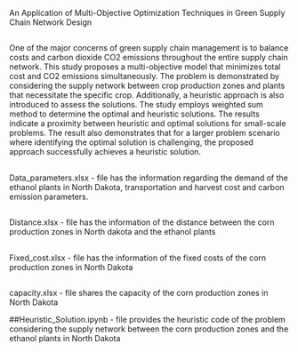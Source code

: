 An Application of Multi-Objective Optimization Techniques in Green Supply Chain Network Design

##
One of the major concerns of green supply chain management is to balance costs and carbon dioxide CO2 emissions throughout the entire supply chain network. This study proposes a multi-objective model that minimizes total cost and CO2 emissions simultaneously. The problem is demonstrated by considering the supply network between crop production zones and plants that necessitate the specific crop. Additionally, a heuristic approach is also introduced to assess the  solutions. The study employs weighted sum method to determine the optimal and heuristic solutions. The results indicate a proximity between heuristic and optimal solutions for small-scale problems. The result also demonstrates that for a larger problem scenario where identifying the optimal solution is challenging, the proposed approach successfully achieves a heuristic solution.

##
Data_parameters.xlsx - file has the information regarding the demand of the ethanol plants in North Dakota, transportation and harvest cost and carbon emission parameters.


##
Distance.xlsx - file has the information of the distance between the corn production zones in North dakota and the ethanol plants


##
Fixed_cost.xlsx - file has the information of the fixed costs of the corn production zones in North Dakota


##
capacity.xlsx  - file shares the capacity of the corn production zones in North Dakota


##Heuristic_Solution.ipynb - file provides the heuristic code of the problem considering the supply network between the corn production zones and the ethanol plants in North Dakota